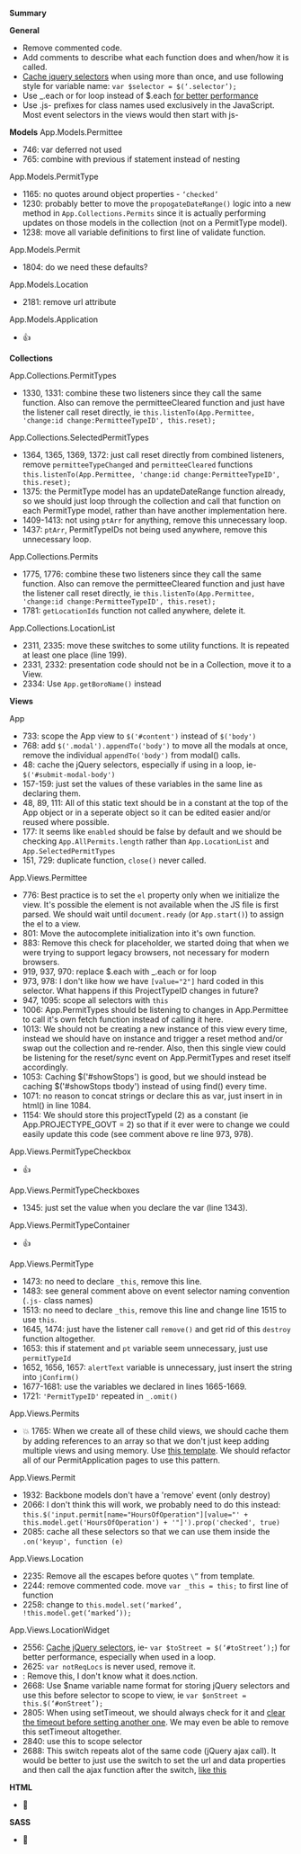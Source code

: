 **Summary**


**General**
- Remove commented code.
- Add comments to describe what each function does and when/how it is called.
- [Cache jquery selectors](https://github.com/nycdot/javascript#jquery) when using more than once, and use following style for variable name: `var $selector = $(‘.selector’);`
- Use _.each or for loop instead of $.each [for better performance](http://jsperf.com/jquery-each-vs-for-loop/35)
- Use .js- prefixes for class names used exclusively in the JavaScript. Most event selectors in the views would then start with js-

**Models**
App.Models.Permittee
- 746: var deferred not used
- 765: combine with previous if statement instead of nesting

App.Models.PermitType
- 1165: no quotes around object properties - `‘checked’`
- 1230: probably better to move the `propogateDateRange()` logic into a new method in `App.Collections.Permits` since it is actually performing updates on those models in the collection (not on a PermitType model).
- 1238: move all variable definitions to first line of validate function.

App.Models.Permit
- 1804: do we need these defaults?

App.Models.Location
- 2181: remove url attribute

App.Models.Application
- :thumbsup:

**Collections**

App.Collections.PermitTypes
- 1330, 1331: combine these two listeners since they call the same function. Also can remove the permitteeCleared function and just have the listener call reset directly, ie `this.listenTo(App.Permittee, 'change:id change:PermitteeTypeID', this.reset);`

App.Collections.SelectedPermitTypes
- 1364, 1365, 1369, 1372: just call reset directly from combined listeners, remove `permitteeTypeChanged` and `permitteeCleared` functions `this.listenTo(App.Permittee, 'change:id change:PermitteeTypeID', this.reset);`
- 1375: the PermitType model has an updateDateRange function already, so we should just loop through the collection and call that function on each PermitType model, rather than have another implementation here.
- 1409-1413: not using `ptArr` for anything, remove this unnecessary loop.
- 1437: `ptArr`, PermitTypeIDs not being used anywhere, remove this unnecessary loop.

App.Collections.Permits
- 1775, 1776: combine these two listeners since they call the same function. Also can remove the permitteeCleared function and just have the listener call reset directly, ie `this.listenTo(App.Permittee, 'change:id change:PermitteeTypeID', this.reset);`
- 1781: `getLocationIds` function not called anywhere, delete it.

App.Collections.LocationList
- 2311, 2335: move these switches to some utility functions. It is repeated at least one place (line 199).
- 2331, 2332: presentation code should not be in a Collection, move it to a View.
- 2334: Use `App.getBoroName()` instead

**Views**

App
- 733: scope the App view to `$('#content')` instead of `$('body')`
- 768: add `$('.modal').appendTo('body')` to move all the modals at once, remove the individual `appendTo('body')` from modal() calls.
- 48: cache the jQuery selectors, especially if using in a loop, ie- `$('#submit-modal-body')`
- 157-159: just set the values of these variables in the same line as declaring them.
- 48, 89, 111: All of this static text should be in a constant at the top of the App object or in a seperate object so it can be edited easier and/or reused where possible.
- 177: It seems like `enabled` should be false by default and we should be checking `App.AllPermits.length` rather than `App.LocationList` and `App.SelectedPermitTypes`
- 151, 729: duplicate function, `close()` never called.

App.Views.Permittee
- 776: Best practice is to set the `el` property only when we initialize the view. It's possible the element is not available when the JS file is first parsed. We should wait until `document.ready` (or `App.start()`) to assign the el to a view.
- 801: Move the autocomplete initialization into it's own function.
- 883: Remove this check for placeholder, we started doing that when we were trying to support legacy browsers, not necessary for modern browsers.
- 919, 937, 970: replace $.each with _.each or for loop
- 973, 978: I don't like how we have `[value="2"]` hard coded in this selector. What happens if this ProjectTypeID changes in future? 
- 947, 1095: scope all selectors with `this`
- 1006: App.PermitTypes should be listening to changes in App.Permittee to call it's own fetch function instead of calling it here.
- 1013: We should not be creating a new instance of this view every time, instead we should have on instance and trigger a reset method and/or swap out the collection and re-render. Also, then this single view could be listening for the reset/sync event on App.PermitTypes and reset itself accordingly.
- 1053: Caching $('#showStops') is good, but we should instead be caching $('#showStops tbody') instead of using find() every time.
- 1071: no reason to concat strings or declare this as var, just insert in in html() in line 1084.
- 1154: We should store this projectTypeId (2) as a constant (ie App.PROJECTYPE_GOVT = 2) so that if it ever were to change we could easily update this code (see comment above re line 973, 978).

App.Views.PermitTypeCheckbox
- :thumbsup:

App.Views.PermitTypeCheckboxes
- 1345: just set the value when you declare the var (line 1343).

App.Views.PermitTypeContainer
- :thumbsup:

App.Views.PermitType
- 1473: no need to declare `_this`, remove this line.
- 1483: see general comment above on event selector naming convention (`.js-` class names)
- 1513: no need to declare `_this`, remove this line and change line 1515 to use `this`.
- 1645, 1474: just have the listener call `remove()` and get rid of this `destroy` function altogether.
- 1653: this if statement and `pt` variable seem unnecessary, just use `permitTypeId`
- 1652, 1656, 1657: `alertText` variable is unnecessary, just insert the string into `jConfirm()`
- 1677-1681: use the variables we declared in lines 1665-1669.
- 1721: `'PermitTypeID'` repeated in `_.omit()`

App.Views.Permits
- :boom: 1765: When we create all of these child views, we should cache them by adding references to an array so that we don't just keep adding multiple views and using memory. Use [this template](https://gist.github.com/chadwilcomb/18037a4ce0be22ec67fa). We should refactor all of our PermitApplication pages to use this pattern.

App.Views.Permit
- 1932: Backbone models don't have a 'remove' event (only destroy)
- 2066: I don't think this will work, we probably need to do this instead: `this.$('input.permit[name="HoursOfOperation"][value="' + this.model.get('HoursOfOperation') + '"]').prop('checked', true)`
- 2085: cache all these selectors so that we can use them inside the `.on('keyup', function (e)`

App.Views.Location
- 2235: Remove all the escapes before quotes `\”` from template.
- 2244: remove commented code. move `var _this = this;` to first line of function
- 2258: change to `this.model.set(‘marked’, !this.model.get(‘marked’));`

App.Views.LocationWidget
- 2556: [Cache jQuery selectors](https://github.com/nycdot/javascript#jquery), ie- `var $toStreet = $(‘#toStreet’);`) for better performance, especially when used in a loop.
- 2625: `var notReqLocs` is never used, remove it.
- : Remove this, I don't know what it does.nction.
- 2668: Use $name variable name format for storing jQuery selectors and use this before selector to scope to view, ie `var $onStreet = this.$(‘#onStreet’);`
- 2805: When using setTimeout, we should always check for it and [clear the timeout before setting another one](http://www.w3schools.com/jsref/met_win_cleartimeout.asp). We may even be able to remove this setTimeout altogether.
- 2840: use this to scope selector
- 2688: This switch repeats alot of the same code (jQuery ajax call). It would be better to just use the switch to set the url and data properties and then call the ajax function after the switch, [like this](https://gist.github.com/chadwilcomb/c9ddf626883b3d0bd312)

**HTML**
- :100:

**SASS**
- :100:
